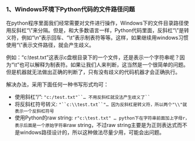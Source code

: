 ### 1、Windows环境下Python代码的文件路径问题

在python程序里面我们经常需要对文件进行操作，Windows下的文件目录路径使用反斜杠“\”来分隔。但是，和大多数语言一样，Python代码里面，反斜杠“\”是转义符，例如“\n”表示回车、“\t”表示制表符等等。这样，如果继续用windows习惯使用“\”表示文件路径，就会产生歧义。

   例如：“c:\test.txt”这表示c盘根目录下的一个文件，还是表示一个字符串呢？因为“\t”也可以解释为制表符。如果让我们人来判断，这当然是一个很简单的问题。但是机器就无法做出正确的判断了，只有没有歧义的代码机器才会正确执行。

   解决办法，采用下面任何一种书写形式均可：

- 使用斜杠“/”: `"c:/test.txt"``… 不用反斜杠就没法产生歧义了`` `
- 将反斜杠符号转义: `"``c:\\test.txt``"… 因为反斜杠是转义符，所以两个"\\"就表示一个反斜杠符号` 
- 使用Python的raw string: `r"c:\test.txt" … python下在字符串前面加上字母r，表示后面是一个原始字符串`raw string，不过raw string主要是为正则表达式而不是windows路径设计的，所以这种做法尽量少用，可能会出问题。